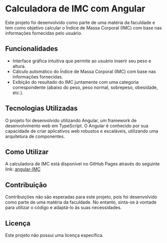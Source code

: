 # Calculadora de IMC com Angular

Este projeto foi desenvolvido como parte de uma matéria da faculdade e tem como objetivo calcular o Índice de Massa Corporal (IMC) com base nas informações fornecidas pelo usuário.

## Funcionalidades

- Interface gráfica intuitiva que permite ao usuário inserir seu peso e altura.
- Cálculo automático do Índice de Massa Corporal (IMC) com base nas informações fornecidas.
- Exibição do resultado do IMC juntamente com uma categoria correspondente (abaixo do peso, peso normal, sobrepeso, obesidade, etc.).

## Tecnologias Utilizadas

O projeto foi desenvolvido utilizando Angular, um framework de desenvolvimento web em TypeScript. O Angular é conhecido por sua capacidade de criar aplicativos web robustos e escaláveis, utilizando uma arquitetura de componentes.

## Como Utilizar

A calculadora de IMC está disponível no GitHub Pages através do seguinte link: [angular-IMC](https://ellenolv.github.io/angular-IMC/)

## Contribuição

Contribuições não são esperadas para este projeto, pois foi desenvolvido como parte de uma matéria da faculdade. No entanto, sinta-se à vontade para utilizar o código e adaptá-lo às suas necessidades.

## Licença

Este projeto não possui uma licença específica.

